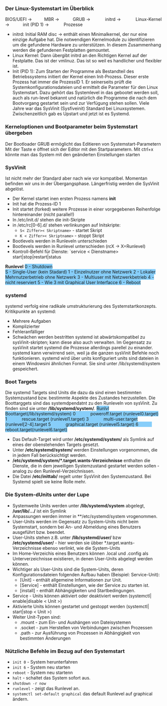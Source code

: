 ### Der Linux-Systemstart im Überblick
BIOS/UEFI ->&ensp; &ensp; &ensp; &ensp;MBR ->&ensp; &ensp; &ensp; &ensp; GRUB -> &ensp; &ensp; &ensp; &ensp; initrd -> &ensp; &ensp; &ensp; &ensp; Linux-Kernel -> &ensp; &ensp; &ensp; &ensp;init (PID 1) -> &ensp; &ensp; &ensp; &ensp; Prozesse  
  * initrd: Initial RAM disc -> enthält einen Minimalkernel, der nur eine einzige  Aufgabe hat. Die notwendigen Kernelmodule zu identifizieren um die gefundene Hardware zu unterstützen. In diesem Zusammenhang werden die gefundenen Festplatten gemountet.
  * Linux Kernel: Dann übergibt initrd an den Richtigen Kernel auf der Festplatte. Das ist der vmlinuz. Das ist so weil es handlicher und flexibler ist.
  * Init (PID 1): Zum Starten der Programme als Bestandteil des Betriebssystems initiert der Kernel einen Init-Prozess. Dieser erste Prozess hat immer die ProzessID 1. Er seinerseits prüft die Systemkonfigurationsdateien und ermittelt die Parameter für den Linux Systemstart. Dazu gehört das Systemlevel in das gebootet werden soll, auch als run-level bekannt und natürlich die Programme die nach dem Bootvorgang gestartet sein und zur Verfügung stehen sollen. Viele Jahre war das SysVinit (Sysfiveinit) Standard bei Linuxsystemen. Zwischenzeitlich gab es Upstart und jetzt ist es Systemd.

### Kerneloptionen und Bootparameter beim Systemstart übergeben  
Der Bootloader GRUB ermöglicht das Editieren von Systemstart-Parametern
Mit der Taste e öffnet sich der Editor mit den Startparametern.
Mit ctrl+x könnte man das System mit den geänderten Einstellungen starten

### SysVinit
Ist nicht mehr der Standard aber nach wie vor kompatibel. Momentan befinden wir uns in der Übergangsphase. Längerfristig werden die SysVinit abgelöst.
  * Der Kernel startet inen ersten Prozess namens **init**
  * Init hat die Prozess-ID 1
  * Init startet (forked) weitere Prozesse in einer vorgegebenen Reihenfolge hintereinander (nicht parallel!)
  * In /etc/init.d/ stehen die init-Skripte
  * in /etc/rc[0-6].d/ stehen verlinkungen auf Initskripte:
    * `S< Ziffer>< Skriptname>` - startet Skript
    * `K < Ziffer>< Skriptname>` - stoppt Skript
  * Bootlevels werden in Runleveln unterschieden
  * Bootlevels werden in Runlevel unterschieden (rcX -> X=Runlevel)
  * Kontroll-Befehl für Dienste: `service < Dienstname> start|stop|restart|status

**Runlevel**
<span style="background-color: #87CEFA">0 - Shutdown  
S - Single-User (kein Stadard)
1 - Einzelnutzer ohne Netzwerk
2 - Lokaler Mehrnutzerbetrieb ohne Netzwerk
3 - Multiuser mit Netzwerkbetrieb
4 - nicht reserviert
5 - Wie 3 mit Graphical User Interfacce
6 - Reboot</span>

### systemd  
systemd verfolg eine radikale umstrukturierung des Systemstartkonzepts.
Kritikpunkte an systemd:
  * Mehrere Aufgaben
  * Komplizierter
  * Fehleranfälliger
  * Schwächen werden bestritten
systemd ist abwärtskompatibel zu sysVinit-skripten; kann diese also auch verwalten. Im Gegensatz zu sysVinit startet systemd die Prozesse allerdings parellel zu einander. systemd kann verwirrend sein, weil ja die ganzen sysVinit Befehle noch funktionieren. systemd wird über units konfiguriert units sind dateien in einem Windowsini ähnlichen Format. Sie sind unter /lib/systemd/system gespeichert.

### Boot Targets  
Die systemd Targets sind Units die dazu da sind einen bestimmten Systemzustand bzw. bestimmte Aspekte des Zustandes herzustellen. Die Boottarggets sind das systemdpendatnt zu den Runleveln von sysVinit.
Zu finden sind sie unter **/lib/systemd/system/**.
<span style="background-color: #87CEFA">Runlvl Boottarget(/lib/systemd/system)
0 &ensp; &ensp; &ensp; &ensp; poweroff.target (runlevel0.target)  
1 &ensp; &ensp; &ensp; &ensp; rescue.target (runlevel1.target)
3 &ensp; &ensp; &ensp; &ensp; multi-user.target (runlevel[2-4].target
5 &ensp; &ensp; &ensp; &ensp; graphical.target (runlevel5.target)
6 &ensp; &ensp; &ensp; &ensp; reboot.target(runlevel6.target)
</span>
  * Das Default-Target wird unter **/etc/systemd/system/** als Symlink auf eines der obenstehenden Targets gesetzt.
  * Unter **/etc/systemd/system/** werden Einstellungen vorgenommen, die in jedem Fall berücksichtigt werden.
  * **/etc/systemd/system/*.target.wants-Verzeichnisse** enthalten die Dienste, die in dem jeweiligen Systemzustand gestartet werden sollen - analog zu den Runlevel-Verzeichnissen.
  * Die Datei **/etc/inittab/** regelt unter SysVinit den Systemzustand. Bei Systemd spielt sie keine Rolle mehr.

### Die System-dUnits unter der Lupe
  * Systemweite Units werden unter **/lib/systemd/system** abgelegt, **/usr/lib/.../** ist ein Symlink
  * Anpassungen werden immer in **/etc/systemd/system vrogenommen.
  * User-Units werden im Gegensatz zu System-Units nicht beim Systemstart, sondern bei An- und Abmeldung eines Benutzers ausgeführt bzw. beendet.
  * User-Units stehen z.B. unter **/lib/systemd/user/** bzw **/etc/systemd/user/** - hier werden sie übber *.target.wants-Verzeichnisse ebenso verlinkt, wie die System-Units
  * Im Home-Verzeichis eines Benutzers können .local und .config als Unterverzeichnisse existieren, in denen User-Units abgelegt werden können.
  * Wichtiger als User-Units sind die System-Units, deren Konfigurationsdateien folgenden Aufbau haben (Beispiel: Service-Unit):
    * [Unit] - enthält allgemeine Informationen zur Unit.
    * [Service] - enthält Einstellungen, wie der Service zu starten ist.
    * [install] - enthält Abhängigkeiten und Startbedingungen.
  * Service - Units können aktiviert oder deaktiviert werden (systemctl| enable|disable < Unit >)
  * Aktivierte Units können gestartet und gestoppt werden (systemctl| start|stop < Unit >)
  * Weiter Unit-Typen sind:
    * .mount - zum Ein- und Aushängen von Dateisystemen
    * .socket - zum Herstellen von Verbindungen zwischen Prozessen
    * .path - zur Ausführung von Prozessen in Abhängigkeit von bestimmten Änderungen

### Nützliche Befehle im Bezug auf den Systemstart
  * `init 0` - System herunterfahren
  * `init 6` - System neu starten
  * `reboot` - System neu startenn
  * `halt` - schaltet das System sofort aus.
  * `shutdown -r now`
  * `runlevel` - zeigt das Runlevel an.
  * `systemctl set-default graphical` das default Runlevel auf graphical ändern. 